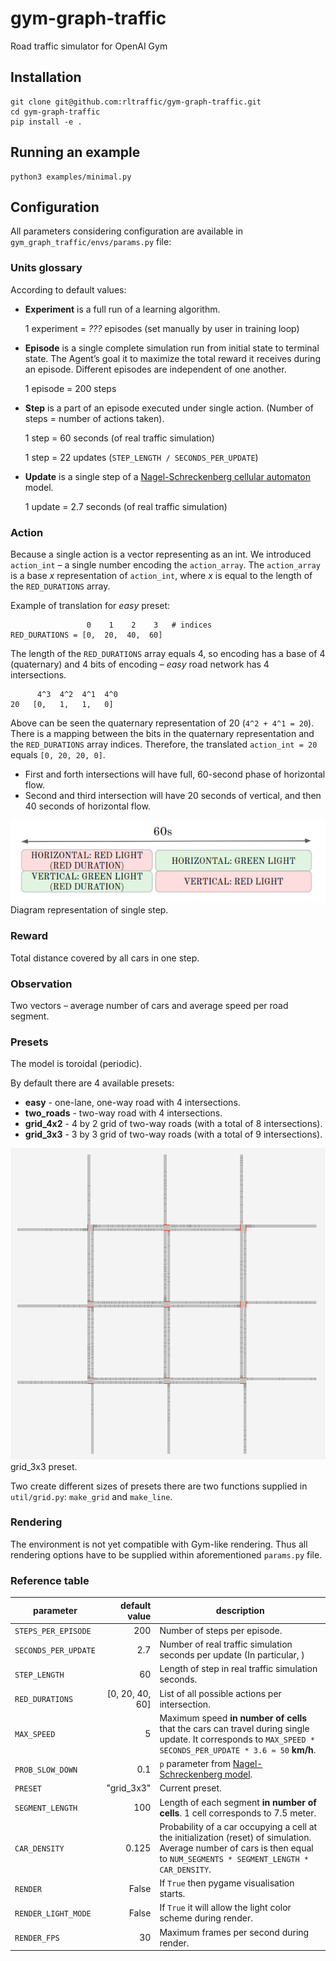 # gym-graph-traffic
Road traffic simulator for OpenAI Gym


## Installation

```
git clone git@github.com:rltraffic/gym-graph-traffic.git
cd gym-graph-traffic
pip install -e .
```

## Running an example

```
python3 examples/minimal.py 
```

## Configuration

All parameters considering configuration are available in `gym_graph_traffic/envs/params.py` file:

### Units glossary

According to default values:
- **Experiment** is a full run of a learning algorithm.

    1 experiment = *???* episodes (set manually by user in training loop) 
    
- **Episode** is a single complete simulation run from initial state to terminal state. The Agent’s goal it to maximize the total reward it receives during an episode. Different episodes are independent of one another.

    1 episode = 200 steps
    
- **Step** is a part of an episode executed under single action. (Number of steps = number of actions taken). 

    1 step = 60 seconds (of real traffic simulation)
    
    1 step = 22 updates (`STEP_LENGTH / SECONDS_PER_UPDATE`)

- **Update** is a single step of a [Nagel-Schreckenberg cellular automaton](https://en.wikipedia.org/wiki/Nagel%E2%80%93Schreckenberg_model) model.

    1 update = 2.7 seconds (of real traffic simulation)

### Action

Because a single action is a vector representing as an int. We introduced `action_int` – a single number encoding the `action_array`.
The `action_array` is a base *x* representation of `action_int`, where *x* is equal to the length of the `RED_DURATIONS` array.

Example of translation for *easy* preset:
```
                 0    1    2    3   # indices
RED_DURATIONS = [0,  20,  40,  60]
```

The length of the `RED_DURATIONS` array equals 4, so encoding has a base of 4 (quaternary) and 4 bits of encoding – *easy* road network has 4 intersections.
```
      4^3  4^2  4^1  4^0
20   [0,   1,   1,   0]
```
Above can be seen the quaternary representation of 20 (`4^2 + 4^1 = 20`).
There is a mapping between the bits in the quaternary representation and the `RED_DURATIONS` array indices.
Therefore, the translated `action_int = 20` equals `[0, 20, 20, 0]`. 
- First and forth intersections will have full, 60-second phase of horizontal flow.
- Second and third intersection will have 20 seconds of vertical, and then 40 seconds of horizontal flow.

![action](util/action.png)
Diagram representation of single step.

### Reward

Total distance covered by all cars in one step.

### Observation

Two vectors – average number of cars and average speed per road segment.

### Presets

The model is toroidal (periodic). 

By default there are 4 available presets:
- **easy** - one-lane, one-way road with 4 intersections.
- **two_roads** - two-way road with 4 intersections.
- **grid_4x2** - 4 by 2 grid of two-way roads (with a total of 8 intersections).
- **grid_3x3** - 3 by 3 grid of two-way roads (with a total of 9 intersections).

![3 by 3 preset](util/3by3.png)
grid_3x3 preset.

Two create different sizes of presets there are two functions supplied in `util/grid.py`: `make_grid` and `make_line`.

### Rendering

The environment is not yet compatible with Gym-like rendering. Thus all rendering options have to be supplied within aforementioned `params.py` file.

### Reference table 

| parameter            |   default value | description |
|----------------------|----------------:|-------------|
| `STEPS_PER_EPISODE`  |             200 | Number of steps per episode. |
| `SECONDS_PER_UPDATE` |             2.7 | Number of real traffic simulation seconds per update (In particular, ) |
| `STEP_LENGTH`        |              60 | Length of step in real traffic simulation seconds. |
| `RED_DURATIONS`      | [0, 20, 40, 60] | List of all possible actions per intersection. |
| `MAX_SPEED`          |               5 | Maximum speed **in number of cells** that the cars can travel during single update. It corresponds to `MAX_SPEED * SECONDS_PER_UPDATE * 3.6 ≈ 50` **km/h**. |
| `PROB_SLOW_DOWN`     |             0.1 | `p` parameter from [Nagel-Schreckenberg model](https://en.wikipedia.org/wiki/Nagel%E2%80%93Schreckenberg_model). |
| `PRESET`             |      "grid_3x3" | Current preset. |
| `SEGMENT_LENGTH`     |             100 | Length of each segment **in number of cells**. 1 cell corresponds to 7.5 meter. |
| `CAR_DENSITY`        |           0.125 | Probability of a car occupying a cell at the initialization (reset) of simulation. Average number of cars is then equal to `NUM_SEGMENTS * SEGMENT_LENGTH * CAR_DENSITY`. |
| `RENDER`             |           False | If `True` then pygame visualisation starts. |
| `RENDER_LIGHT_MODE`  |           False | If `True` it will allow the light color scheme during render. |
| `RENDER_FPS`         |              30 | Maximum frames per second during render. |